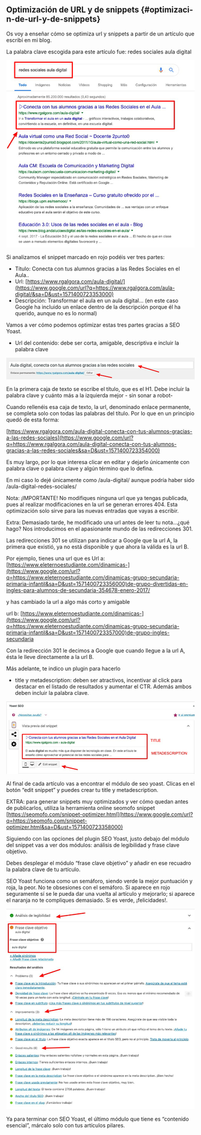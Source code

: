 ## Optimización de URL y de snippets {#optimizaci-n-de-url-y-de-snippets}

Os voy a enseñar cómo se optimiza url y snippets a partir de un artículo que escribí en mi blog.

La palabra clave escogida para este artículo fue: redes sociales aula digital

![](/img/image14.png)

Si analizamos el snippet marcado en rojo podéis ver tres partes:

*   Título: Conecta con tus alumnos gracias a las Redes Sociales en el Aula..
*   Url: [https://www.rgalgora.com/aula-digital/](https://www.google.com/url?q=https://www.rgalgora.com/aula-digital/&sa=D&ust=1571400723353000)
*   Descripción: Transformar el aula en un aula digital… (en este caso Google ha incluido un enlace dentro de la descripción porque él ha querido, aunque no es lo normal)

Vamos a ver cómo podemos optimizar estas tres partes gracias a SEO Yoast.

*   Url del contenido: debe ser corta, amigable, descriptiva e incluir la palabra clave

![](/img/image15.png)

En la primera caja de texto se escribe el título, que es el H1\. Debe incluir la palabra clave y cuánto más a la izquierda mejor - sin sonar a robot-

Cuando rellenéis esa caja de texto, la url, denominado enlace permanente, se completa solo con todas las palabras del título. Por lo que en un principio quedó de esta forma:

[https://www.rgalgora.com/aula-digital-conecta-con-tus-alumnos-gracias-a-las-redes-sociales](https://www.google.com/url?q=https://www.rgalgora.com/aula-digital-conecta-con-tus-alumnos-gracias-a-las-redes-sociales&sa=D&ust=1571400723354000)

Es muy largo, por lo que interesa clicar en editar y dejarlo únicamente con palabra clave o palabra clave y algún término que lo defina.

En mi caso lo dejé únicamente como /aula-digital/ aunque podría haber sido /aula-digital-redes-sociales/

Nota: ¡IMPORTANTE! No modifiques ninguna url que ya tengas publicada, pues al realizar modificaciones en la url se generan errores 404\. Esta optimización solo sirve para las nuevas entradas que vayas a escribir.

Extra: Demasiado tarde, he modificado una url antes de leer tu nota…¿qué hago? Nos introducimos en el apasionante mundo de las redirecciones 301\.

Las redirecciones 301 se utilizan para indicar a Google que la url A, la primera que existió, ya no está disponible y que ahora la válida es la url B.

Por ejemplo, tienes una url que es Url a: [https://www.eleternoestudiante.com/dinamicas-](https://www.google.com/url?q=https://www.eleternoestudiante.com/dinamicas-grupo-secundaria-primaria-infantil&sa=D&ust=1571400723356000)de-grupo-divertidas-en-ingles-para-alumnos-de-secundaria-354678-enero-2017/

y has cambiado la url a algo más corto y amigable

url b: [https://www.eleternoestudiante.com/dinamicas-](https://www.google.com/url?q=https://www.eleternoestudiante.com/dinamicas-grupo-secundaria-primaria-infantil&sa=D&ust=1571400723357000)de-grupo-ingles-secundaria

Con la redirección 301 le decimos a Google que cuando llegue a la url A, ésta le lleve directamente a la url B.

Más adelante, te indico un plugin para hacerlo

*   title y metadescription: deben ser atractivos, incentivar al click para destacar en el listado de resultados y aumentar el CTR. Además ambos deben incluir la palabra clave.

![](/img/image16.png)

Al final de cada artículo vas a encontrar el módulo de seo yoast. Clicas en el botón “edit snippet” y puedes crear tu title y metadescription.

EXTRA: para generar snippets muy optimizados y ver cómo quedan antes de publicarlos, utiliza la herramienta online seomofo snippet  [https://seomofo.com/snippet-optimizer.html](https://www.google.com/url?q=https://seomofo.com/snippet-optimizer.html&sa=D&ust=1571400723358000)

Siguiendo con las opciones del plugin SEO Yoast, justo debajo del módulo del snippet vas a ver dos módulos: análisis de legibilidad y frase clave objetivo.

Debes desplegar el módulo “frase clave objetivo”  y añadir en ese recuadro la palabra clave de tu artículo.

SEO Yoast funciona como un semáforo, siendo verde la mejor puntuación y roja, la peor. No te obsesiones con el semáforo. Si aparece en rojo seguramente sí se le pueda dar una vuelta al artículo y mejorarlo; si aparece el naranja no te compliques demasiado. Si es verde, ¡felicidades!.

![](/img/image17.png)

Ya para terminar con SEO Yoast, el último módulo que tiene es “contenido esencial”, márcalo solo con tus artículos pilares.